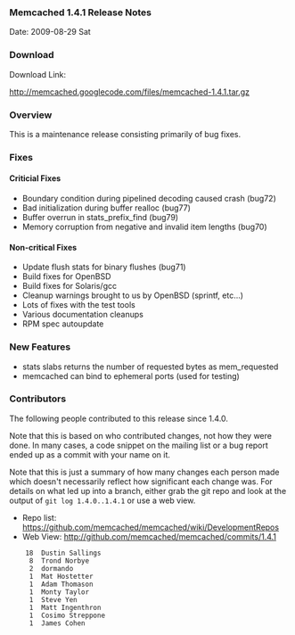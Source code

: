 ### Memcached 1.4.1 Release Notes

Date: 2009-08-29 Sat

### Download

Download Link:

http://memcached.googlecode.com/files/memcached-1.4.1.tar.gz

### Overview

This is a maintenance release consisting primarily of bug fixes.

### Fixes

#### Criticial Fixes

  * Boundary condition during pipelined decoding caused crash (bug72)
  * Bad initialization during buffer realloc (bug77)
  * Buffer overrun in stats_prefix_find (bug79)
  * Memory corruption from negative and invalid item lengths (bug70)

#### Non-critical Fixes

  * Update flush stats for binary flushes (bug71)
  * Build fixes for OpenBSD
  * Build fixes for Solaris/gcc
  * Cleanup warnings brought to us by OpenBSD (sprintf, etc...)
  * Lots of fixes with the test tools
  * Various documentation cleanups
  * RPM spec autoupdate

### New Features

  * stats slabs returns the number of requested bytes as mem_requested
  * memcached can bind to ephemeral ports (used for testing)

### Contributors

The following people contributed to this release since 1.4.0.

Note that this is based on who contributed changes, not how they were
done.  In many cases, a code snippet on the mailing list or a bug
report ended up as a commit with your name on it.

Note that this is just a summary of how many changes each person made
which doesn't necessarily reflect how significant each change was.
For details on what led up into a branch, either grab the git repo and
look at the output of `git log 1.4.0..1.4.1` or use a web view.

  * Repo list:  https://github.com/memcached/memcached/wiki/DevelopmentRepos
  * Web View: http://github.com/memcached/memcached/commits/1.4.1

```
    18  Dustin Sallings
     8  Trond Norbye
     2  dormando
     1  Mat Hostetter
     1  Adam Thomason
     1  Monty Taylor
     1  Steve Yen
     1  Matt Ingenthron
     1  Cosimo Streppone
     1  James Cohen
```